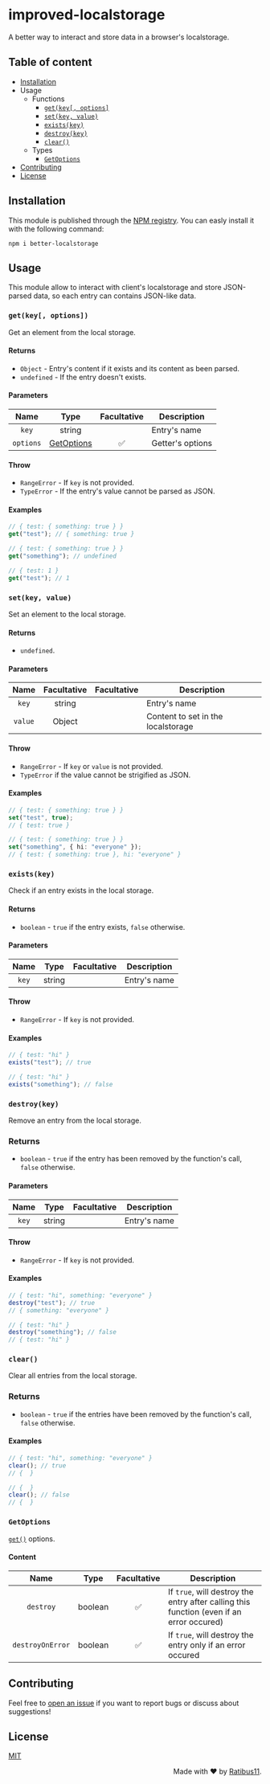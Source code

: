 # improved-localstorage
A better way to interact and store data in a browser's localstorage.

## Table of content

-   [Installation](#installation)
-   Usage
    -   Functions
        -   [`get(key[, options]`](#getkey-options)
        -   [`set(key, value)`](#setkey-value)
        -   [`exists(key)`](#existskey)
        -   [`destroy(key)`](#destroykey)
        -   [`clear()`](#clear)
    -   Types
        -   [`GetOptions`](#getoptions)
-   [Contributing](#contributing)
-   [License](#license)

## Installation

This module is published through the [NPM registry](https://npmjs.com). You can easly install it with the following command:

```
npm i better-localstorage
```

## Usage

This module allow to interact with client's localstorage and store JSON-parsed data, so each entry can contains JSON-like data.

### `get(key[, options])`

Get an element from the local storage.

#### Returns

-   `Object` - Entry's content if it exists and its content as been parsed.
-   `undefined` - If the entry doesn't exists.

#### Parameters

|   Name    |           Type            |    Facultative     | Description      |
| :-------: | :-----------------------: | :----------------: | ---------------- |
|   `key`   |          string           |                    | Entry's name     |
| `options` | [GetOptions](#getoptions) | :white_check_mark: | Getter's options |

#### Throw

-   `RangeError` - If `key` is not provided.
-   `TypeError` - If the entry's value cannot be parsed as JSON.

#### Examples

```ts
// { test: { something: true } }
get("test"); // { something: true }
```

```ts
// { test: { something: true } }
get("something"); // undefined
```

```ts
// { test: 1 }
get("test"); // 1
```

### `set(key, value)`

Set an element to the local storage.

#### Returns

-   `undefined`.

#### Parameters

|  Name   | Facultative | Facultative | Description                        |
| :-----: | :---------: | :---------: | ---------------------------------- |
|  `key`  |   string    |             | Entry's name                       |
| `value` |   Object    |             | Content to set in the localstorage |

#### Throw

-   `RangeError` - If `key` or `value` is not provided.
-   `TypeError` if the value cannot be strigified as JSON.

#### Examples

```ts
// { test: { something: true } }
set("test", true);
// { test: true }
```

```ts
// { test: { something: true } }
set("something", { hi: "everyone" });
// { test: { something: true }, hi: "everyone" }
```

### `exists(key)`

Check if an entry exists in the local storage.

#### Returns

-   `boolean` - `true` if the entry exists, `false` otherwise.

#### Parameters

| Name  |  Type  | Facultative | Description  |
| :---: | :----: | :---------: | ------------ |
| `key` | string |             | Entry's name |

#### Throw

-   `RangeError` - If `key` is not provided.

#### Examples

```ts
// { test: "hi" }
exists("test"); // true
```

```ts
// { test: "hi" }
exists("something"); // false
```

### `destroy(key)`

Remove an entry from the local storage.

### Returns

-   `boolean` - `true` if the entry has been removed by the function's call, `false` otherwise.

#### Parameters

| Name  |  Type  | Facultative | Description  |
| :---: | :----: | :---------: | ------------ |
| `key` | string |             | Entry's name |

#### Throw

-   `RangeError` - If `key` is not provided.

#### Examples

```ts
// { test: "hi", something: "everyone" }
destroy("test"); // true
// { something: "everyone" }
```

```ts
// { test: "hi" }
destroy("something"); // false
// { test: "hi" }
```

### `clear()`

Clear all entries from the local storage.

### Returns

-   `boolean` - `true` if the entries have been removed by the function's call, `false` otherwise.

#### Examples

```ts
// { test: "hi", something: "everyone" }
clear(); // true
// {  }
```

```ts
// {  }
clear(); // false
// {  }
```

### `GetOptions`

[`get()`](#getkey-options) options.

#### Content

|       Name       |  Type   |    Facultative     | Description                                                                              |
| :--------------: | :-----: | :----------------: | ---------------------------------------------------------------------------------------- |
|    `destroy`     | boolean | :white_check_mark: | If `true`, will destroy the entry after calling this function (even if an error occured) |
| `destroyOnError` | boolean | :white_check_mark: | If `true`, will destroy the entry only if an error occured                               |

## Contributing

Feel free to [open an issue](https://github.com/Ratibus11/better-localstorage/issues/new) if you want to report bugs or discuss about suggestions!

## License

[MIT](https://github.com/Ratibus11/better-localstorage/blob/v1/LICENSE)

<div align="right">Made with &#10084; by <a href="https://github.com/Ratibus11">Ratibus11</a>.</div>
